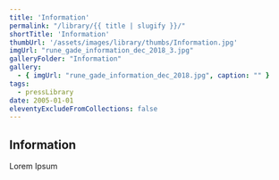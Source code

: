 ```yaml
---
title: 'Information'
permalink: "/library/{{ title | slugify }}/"
shortTitle: 'Information'
thumbUrl: '/assets/images/library/thumbs/Information.jpg'
imgUrl: "rune_gade_information_dec_2018_3.jpg"
galleryFolder: "Information"
gallery:
  - { imgUrl: "rune_gade_information_dec_2018.jpg", caption: "" }
tags:
  - pressLibrary
date: 2005-01-01
eleventyExcludeFromCollections: false
---
```



<h2>Information</h2>
<p>Lorem Ipsum</p>
